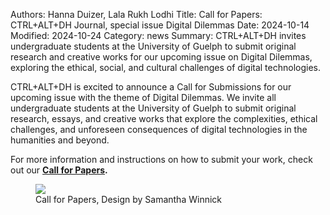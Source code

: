 Authors: Hanna Duizer, Lala Rukh Lodhi
Title: Call for Papers: CTRL+ALT+DH Journal, special issue Digital Dilemmas
Date: 2024-10-14
Modified: 2024-10-24
Category: news
Summary: CTRL+ALT+DH invites undergraduate students at the University of Guelph to submit original research and creative works for our upcoming issue on Digital Dilemmas, exploring the ethical, social, and cultural challenges of digital technologies.

CTRL+ALT+DH is excited to announce a Call for Submissions for our upcoming issue with the theme of Digital Dilemmas. We invite all undergraduate students at the University of Guelph to submit original research, essays, and creative works that explore the complexities, ethical challenges, and unforeseen consequences of digital technologies in the humanities and beyond.

For more information and instructions on how to submit your work, check out our **[Call for Papers]({filename}/pages/cfp-2024.md).**

<figure class="news-image">
<a href="{filename}/pages/cfp-2024.md">
<img src="{static}/images/issue2-images/2-poster-1.webp">
</a>
<figcaption>Call for Papers, Design by Samantha Winnick</figcaption>
</figure>